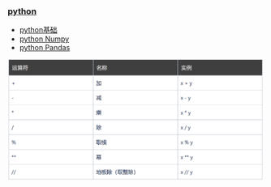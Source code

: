 ### [python]()
* [python基础]()
* [python Numpy]()
* [python Pandas]()


![如下图所示](./img/508A6498-E343-4034-B3C4-28AA74762064.png)